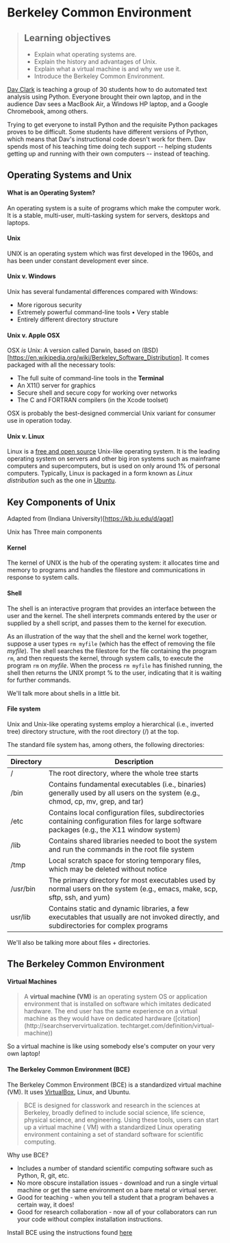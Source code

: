 # Berkeley Common Environment

> ## Learning objectives
> 
> * Explain what operating systems are.
> * Explain the history and advantages of Unix.
> * Explain what a virtual machine is and why we use it.
> * Introduce the Berkeley Common Environment.

[Dav Clark](https://github.com/davclark) is teaching a group of 30 students how to do automated text analysis using Python. Everyone brought their own laptop, and in the audience Dav sees a MacBook Air, a Windows HP laptop, and a Google Chromebook, among others. 

Trying to get everyone to install Python and the requisite Python packages proves to be difficult. Some students have different versions of Python, which means that Dav's instructional code doesn't work for them. Dav spends most of his teaching time doing tech support -- helping students getting up and running with their own computers -- instead of teaching.

## Operating Systems and Unix

#### What is an Operating System?

An operating system is a suite of programs which make the computer work. It is a stable, multi-user, multi-tasking system for servers, desktops and laptops.

#### Unix

UNIX is an operating system which was first developed in the 1960s, and has been under constant development ever since. 

#### Unix v. Windows

Unix has several fundamental differences compared with Windows:

* More rigorous security
* Extremely powerful command-line tools • Very stable
* Entirely different directory structure

#### Unix v. Apple OSX

OSX *is* Unix: A version called Darwin, based on (BSD)[https://en.wikipedia.org/wiki/Berkeley_Software_Distribution]. It comes packaged with all the necessary tools:
* The full suite of command-line tools in the **Terminal**
* An X11() server for graphics
* Secure shell and secure copy for working over networks 
* The C and FORTRAN compilers (in the Xcode toolset)

OSX is probably the best-designed commercial Unix variant for consumer use in operation today.

#### Unix v. Linux

Linux is a [free and open source](https://en.wikipedia.org/wiki/Free_and_open-source_software) Unix-like operating system. It is the leading operating system on servers and other big iron systems such as mainframe computers and supercomputers, but is used on only around 1% of personal computers. Typically, Linux is packaged in a form known as *Linux distribution* such as the one in [Ubuntu](http://www.ubuntu.com/about/about-ubuntu).

## Key Components of Unix 

Adapted from (Indiana University)[https://kb.iu.edu/d/agat]

Unix has Three main components

#### Kernel

The kernel of UNIX is the hub of the operating system: it allocates time and memory to programs and handles the filestore and communications in response to system calls. 

#### Shell

The shell is an interactive program that provides an interface between the user and the kernel. The shell interprets commands entered by the user or supplied by a shell script, and passes them to the kernel for execution. 

As an illustration of the way that the shell and the kernel work together, suppose a user types `rm myfile` (which has the effect of removing the file *myfile*). The shell searches the filestore for the file containing the program `rm`, and then requests the kernel, through system calls, to execute the program `rm` on *myfile*. When the process `rm myfile` has finished running, the shell then returns the UNIX prompt % to the user, indicating that it is waiting for further commands.

We'll talk more about shells in a little bit.

#### File system

Unix and Unix-like operating systems employ a hierarchical (i.e., inverted tree) directory structure, with the root directory (/) at the top. 

The standard file system has, among others, the following directories:

| Directory | Description |
| --------- | ----------- |
| /  | The root directory, where the whole tree starts |
| /bin  | Contains fundamental executables (i.e., binaries) generally used by all users on the system (e.g., chmod, cp, mv, grep, and tar) |
| /etc | Contains local configuration files, subdirectories containing configuration files for large software packages (e.g., the X11 window system) |
| /lib  | Contains shared libraries needed to boot the system and run the commands in the root file system |
| /tmp  | Local scratch space for storing temporary files, which may be deleted without notice |
| /usr/bin | The primary directory for most executables used by normal users on the system (e.g., emacs, make, scp, sftp, ssh, and yum) |
| usr/lib |Contains static and dynamic libraries, a few executables that usually are not invoked directly, and subdirectories for complex programs |

We'll also be talking more about files + directories.

## The Berkeley Common Environment

#### Virtual Machines

> A **virtual machine (VM)** is an operating system OS or application
> environment that is installed on software which imitates dedicated hardware. 
> The end user has the same experience on a virtual machine as they would have 
> on dedicated hardware ([citation](http://searchservervirtualization.
> techtarget.com/definition/virtual-machine))

So a virtual machine is like using somebody else's computer on your very own laptop!

#### The Berkeley Common Environment (BCE)

The Berkeley Common Environment (BCE) is a standardized virtual machine (VM). It uses [VirtualBox](https://www.virtualbox.org/), Linux, and Ubuntu.

> BCE is designed for classwork and research in the sciences at Berkeley,
> broadly defined to include social science, life science, physical science, 
> and engineering. Using these tools, users can start up a virtual machine (
> VM) with a standardized Linux operating environment containing a set of 
> standard software for scientific computing. 

Why use BCE?

* Includes a number of standard scientific computing software such as Python, R, git, etc.
* No more obscure installation issues - download and run a single virtual machine or get the same environment on a bare metal or virtual server.
* Good for teaching - when you tell a student that a program behaves a certain way, it does!
* Good for research collaboration - now all of your collaborators can run your code without complex installation instructions.

Install BCE using the instructions found [here](http://collaboratool.berkeley.edu/using-virtualbox.html)




